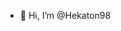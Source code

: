 - 👋 Hi, I’m @Hekaton98


<!---
Hekaton98/Hekaton98 is a ✨ special ✨ repository because its `README.md` (this file) appears on your GitHub profile.
You can click the Preview link to take a look at your changes.
--->
